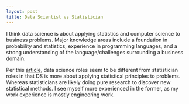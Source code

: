 ```yaml
---
layout: post
title: Data Scientist vs Statistician
---
```


I think data science is about applying statistics and computer science to business problems. Major knowledge areas include a foundation in probability and statistics, experience in programming languages, and a strong understanding of the language/challenges surrounding a business domain. 

Per this [article](https://mixpanel.com/blog/this-is-the-difference-between-statistics-and-data-science/), data science roles seem to be different from statistician roles in that DS is more about applying statistical principles to problems. Whereas statisticians are likely doing pure research to discover new statistical methods. I see myself more experienced in the former, as my work experience is mostly engineering work.
